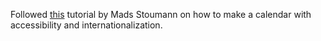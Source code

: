 Followed [this](https://css-tricks.com/making-calendars-with-accessibility-and-internationalization-in-mind/) tutorial by Mads Stoumann on how to make a calendar with accessibility and internationalization. 